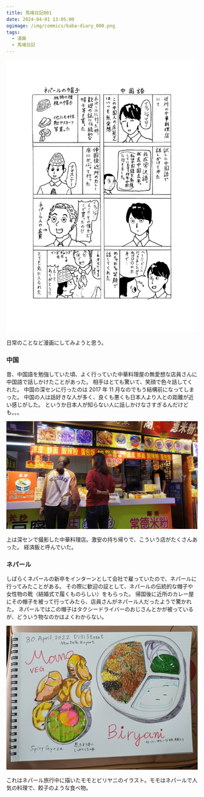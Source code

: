 ```yaml
---
title: 馬場日記001
date: 2024-04-01 13:05:00
ogimage: /img/commics/baba-diary_000.png
tags:
  - 漫画
  - 馬場日記
---
```


![馬場日記001](/img/commics/baba-diary_000.png)

日常のことなど漫画にしてみようと思う。

### 中国

昔、中国語を勉強していた頃、よく行っていた中華料理屋の無愛想な店員さんに中国語で話しかけたことがあった。
相手はとても驚いて、笑顔で色々話してくれた。 中国の深センに行ったのは 2017 年 11
月なのでもう結構前になってしまった。
中国の人は話好きな人が多く、良くも悪くも日本人より人との距離が近い感じがした。
というか日本人が知らない人に話しかけなさすぎるんだけども。。。

![中国のレストラン](/img/posts/202404011305/china.jpg)

上は深センで撮影した中華料理店。激安の持ち帰りで、こういう店がたくさんあった。
経済飯と呼んでいた。

### ネパール

しばらくネパールの新卒をインターンとして会社で雇っていたので、ネパールに行ってみたことがある。
その際に歓迎の証として、ネパールの伝統的な帽子や女性物の靴（結婚式で履くものらしい）をもらった。
帰国後に近所のカレー屋にその帽子を被って行ってみたら、店員さんがネパール人だったようで驚かれた。
ネパールではこの帽子はタクシードライバーのおじさんとかが被っているが、どういう物なのかはよくわからない。

![モモとビリヤニ](/img/posts/202404011305/biryani.jpg)

これはネパール旅行中に描いたモモとビリヤニのイラスト。モモはネパールで人気の料理で、餃子のような食べ物。
